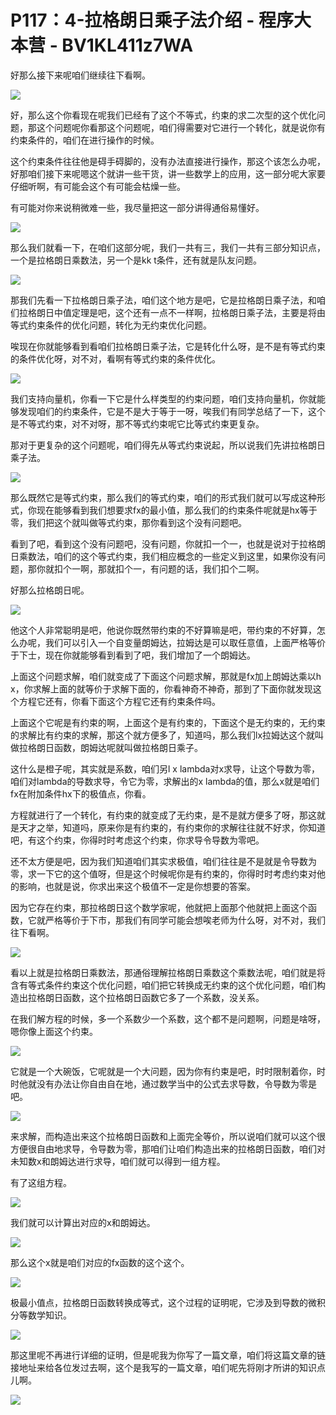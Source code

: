 # P117：4-拉格朗日乘子法介绍 - 程序大本营 - BV1KL411z7WA

好那么接下来呢咱们继续往下看啊。

![](img/d2556e56f79f612ceef3b578dd661c09_1.png)

好，那么这个你看现在呢我们已经有了这个不等式，约束的求二次型的这个优化问题，那这个问题呢你看那这个问题呢，咱们得需要对它进行一个转化，就是说你有约束条件的，咱们在进行操作的时候。

这个约束条件往往他是碍手碍脚的，没有办法直接进行操作，那这个该怎么办呢，好那咱们接下来呢嗯这个就讲一些干货，讲一些数学上的应用，这一部分呢大家要仔细听啊，有可能会这个有可能会枯燥一些。

有可能对你来说稍微难一些，我尽量把这一部分讲得通俗易懂好。

![](img/d2556e56f79f612ceef3b578dd661c09_3.png)

那么我们就看一下，在咱们这部分呢，我们一共有三，我们一共有三部分知识点，一个是拉格朗日乘数法，另一个是kk t条件，还有就是队友问题。



![](img/d2556e56f79f612ceef3b578dd661c09_5.png)

那我们先看一下拉格朗日乘子法，咱们这个地方是吧，它是拉格朗日乘子法，和咱们拉格朗日中值定理是吧，这个还有一点不一样啊，拉格朗日乘子法，主要是将由等式约束条件的优化问题，转化为无约束优化问题。

唉现在你就能够看到看咱们拉格朗日乘子法，它是转化什么呀，是不是有等式约束的条件优化呀，对不对，看啊有等式约束的条件优化。



![](img/d2556e56f79f612ceef3b578dd661c09_7.png)

我们支持向量机，你看一下它是什么样类型的约束问题，咱们支持向量机，你就能够发现咱们的约束条件，它是不是大于等于一呀，唉我们有同学总结了一下，这个是不等式约束，对不对呀，那不等式约束呢它比等式约束更复杂。

那对于更复杂的这个问题呢，咱们得先从等式约束说起，所以说我们先讲拉格朗日乘子法。

![](img/d2556e56f79f612ceef3b578dd661c09_9.png)

那么既然它是等式约束，那么我们的等式约束，咱们的形式我们就可以写成这种形式，你现在能够看到我们想要求fx的最小值，那么我们的约束条件呢就是hx等于零，我们把这个就叫做等式约束，那你看到这个没有问题吧。

看到了吧，看到这个没有问题吧，没有问题，你就扣一个一，也就是说对于拉格朗日乘数法，咱们的这个等式约束，我们相应概念的一些定义到这里，如果你没有问题，那你就扣个一啊，那就扣个一，有问题的话，我们扣个二啊。

好那么拉格朗日呢。

![](img/d2556e56f79f612ceef3b578dd661c09_11.png)

他这个人非常聪明是吧，他说你既然带约束的不好算嘛是吧，带约束的不好算，怎么办呢，我们可以引入一个自变量朗姆达，拉姆达是可以取任意值，上面严格等价于下士，现在你就能够看到看到了吧，我们增加了一个朗姆达。

上面这个问题求解，咱们就变成了下面这个问题求解，那就是fx加上朗姆达乘以h x，你求解上面的就等价于求解下面的，你看神奇不神奇，那到了下面你就发现这个方程它还有，你看下面这个方程它还有约束条件吗。

上面这个它呢是有约束的啊，上面这个是有约束的，下面这个是无约束的，无约束的求解比有约束的求解，那这个就方便多了，知道吗，那么我们lx拉姆达这个就叫做拉格朗日函数，朗姆达呢就叫做拉格朗日乘子。

这什么是橙子呢，其实就是系数，咱们另l x lambda对x求导，让这个导数为零，咱们对lambda的导数求导，令它为零，求解出的x lambda的值，那么x就是咱们fx在附加条件hx下的极值点，你看。

方程就进行了一个转化，有约束的就变成了无约束，是不是就方便多了呀，那这就是天才之举，知道吗，原来你是有约束的，有约束你的求解往往就不好求，你知道吧，有这个约束，你得时时考虑这个约束，你求导令导数为零吧。

还不太方便是吧，因为我们知道咱们其实求极值，咱们往往是不是就是令导数为零，求一下它的这个值呀，但是这个时候呢你是有约束的，你得时时考虑约束对他的影响，也就是说，你求出来这个极值不一定是你想要的答案。

因为它存在约束，那拉格朗日这个数学家呢，他就把上面那个他就把上面这个函数，它就严格等价于下市，那我们有同学可能会想唉老师为什么呀，对不对，我们往下看啊。



![](img/d2556e56f79f612ceef3b578dd661c09_13.png)

看以上就是拉格朗日乘数法，那通俗理解拉格朗日乘数这个乘数法呢，咱们就是将含有等式条件约束这个优化问题，咱们把它转换成无约束的这个优化问题，咱们构造出拉格朗日函数，这个拉格朗日函数它多了一个系数，没关系。

在我们解方程的时候，多一个系数少一个系数，这个都不是问题啊，问题是啥呀，嗯你像上面这个约束。

![](img/d2556e56f79f612ceef3b578dd661c09_15.png)

它就是一个大碗饭，它呢就是一个大问题，因为你有约束是吧，时时限制着你，时时他就没有办法让你自由自在地，通过数学当中的公式去求导数，令导数为零是吧。



![](img/d2556e56f79f612ceef3b578dd661c09_17.png)

来求解，而构造出来这个拉格朗日函数和上面完全等价，所以说咱们就可以这个很方便很自由地求导，令导数为零，那咱们让咱们构造出来的拉格朗日函数，咱们对未知数x和朗姆达进行求导，咱们就可以得到一组方程。

有了这组方程。

![](img/d2556e56f79f612ceef3b578dd661c09_19.png)

我们就可以计算出对应的x和朗姆达。

![](img/d2556e56f79f612ceef3b578dd661c09_21.png)

那么这个x就是咱们对应的fx函数的这个这个。

![](img/d2556e56f79f612ceef3b578dd661c09_23.png)

极最小值点，拉格朗日函数转换成等式，这个过程的证明呢，它涉及到导数的微积分等数学知识。

![](img/d2556e56f79f612ceef3b578dd661c09_25.png)

那这里呢不再进行详细的证明，但是呢我为你写了一篇文章，咱们将这篇文章的链接地址来给各位发过去啊，这个是我写的一篇文章，咱们呢先将刚才所讲的知识点儿啊。



![](img/d2556e56f79f612ceef3b578dd661c09_27.png)